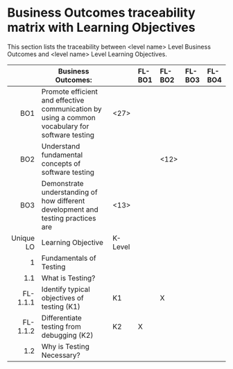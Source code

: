 # Business Outcomes traceability matrix with Learning Objectives

This section lists the traceability between \<level name\> Level Business Outcomes and \<level name\> Level Learning Objectives.

|           | Business Outcomes: <level name>                                                                 |         | FL-BO1 | FL-BO2 | FL-BO3 | FL-BO4 |
| --------: | ----------------------------------------------------------------------------------------------- | :------ | :----- | :----- | :----- | :----- |
| BO1       | Promote efficient and effective communication by using a common vocabulary for software testing | <27>    |        |        |        |        |
| BO2       | Understand fundamental concepts of software testing                                             |         |        | <12>   |        |        |
| BO3       | Demonstrate understanding of how different development and testing practices are                | <13>    |        |        |        |        |
| Unique LO | Learning Objective                                                                              | K-Level |        |        |        |        |
| 1         | Fundamentals of Testing                                                                         |         |        |        |        |        |
| 1.1       | What is Testing?                                                                                |         |        |        |        |        |
| FL-1.1.1  | Identify typical objectives of testing (K1)                                                     | K1      |        | X      |        |        |
| FL-1.1.2  | Differentiate testing from debugging (K2)                                                       | K2      | X      |        |        |        |
| 1.2       | Why is Testing Necessary?                                                                       |         |        |        |        |        |